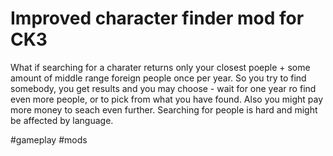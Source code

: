 # Improved character finder mod for CK3
What if searching for a charater returns only your closest poeple + some amount of middle range foreign people once per year. 
So you try to find somebody, you get results and you may choose - wait for one year ro find even more people, or to pick from what you have found.
Also you might pay more money to seach even further. Searching for people is hard and might be affected by language.

#gameplay #mods